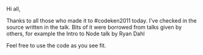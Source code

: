 Hi all,

Thanks to all those who made it to #codeken2011 today. 
I've checked in the source written in the talk. 
Bits of it were borrowed from talks given by others, for example the Intro to Node talk by Ryan Dahl

Feel free to use the code as you see fit.